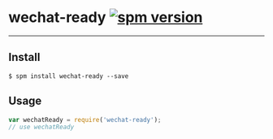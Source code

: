# wechat-ready [![spm version](https://moekit.timo.today/badge/wechat-ready)](https://moekit.timo.today/package/wechat-ready)

---



## Install

```
$ spm install wechat-ready --save
```

## Usage

```js
var wechatReady = require('wechat-ready');
// use wechatReady
```
